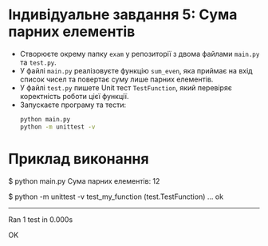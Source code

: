 # Індивідуальне завдання 5: Сума парних елементів

- Створюєте окрему папку `exam` у репозиторії з двома файлами `main.py` та `test.py`.
- У файлі `main.py` реалізовуєте функцію `sum_even`, яка приймає на вхід список чисел та повертає суму лише парних елементів.
- У файлі `test.py` пишете Unit тест `TestFunction`, який перевіряє коректність роботи цієї функції.
- Запускаєте програму та тести:
  ```bash
  python main.py
  python -m unittest -v
  
# Приклад виконання

$ python main.py
Сума парних елементів: 12

$ python -m unittest -v
test_my_function (test.TestFunction) ... ok

----------------------------------------------------------------------
Ran 1 test in 0.000s

OK
